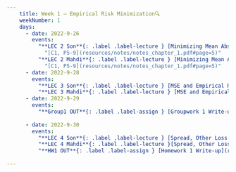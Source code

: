 ```yaml
---
    title: Week 1 – Empirical Risk Minimization🔍
    weekNumber: 1
    days:
      - date: 2022-9-26
        events:
          "**LEC 2 Son**{: .label .label-lecture } [Minimizing Mean Absolute Error](resources/lecture/lec02_son.pdf), [Annotated](resources/lecture/lec02_son_annotated.pdf)":
            "[C1, P5-9](resources/notes/notes_chapter_1.pdf#page=5)"
          "**LEC 2 Mahdi**{: .label .label-lecture } [Minimizing Mean Absolute Error](resources/lecture/lec02_mahdi.pdf), [Annotated](resources/lecture/lec02_mahdi_annotated.pdf)":
            "[C1, P5-9](resources/notes/notes_chapter_1.pdf#page=5)"
      - date: 2022-9-28
        events:
          "**LEC 3 Son**{: .label .label-lecture } [MSE and Empirical Risk Minimization](resources/lecture/lec03_son.pdf), [Annotated](resources/lecture/lec03_son_annotated.pdf)":
          "**LEC 3 Mahdi**{: .label .label-lecture } [MSE and Empirical Risk Minimization](resources/lecture/lec03_mahdi.pdf), [Annotated](resources/lecture/lec03_mahdi_annotated.pdf)":
      - date: 2022-9-29
        events:
          "**Group1 OUT**{: .label .label-assign } [Groupwork 1 Write-up](/resources/groupwork/gw1.pdf)":
      
      - date: 2022-9-30
        events:
          "**LEC 4 Son**{: .label .label-lecture } [Spread, Other Loss Functions, Gradient Descent](resources/lecture/lec04_son.pdf), [Annotated](resources/lecture/lec04_son_annotated.pdf)" :
          "**LEC 4 Mahdi**{: .label .label-lecture }[Spread, Other Loss Functions](resources/lecture/lec04_mahdi.pdf), [Annotated](resources/lecture/lec04_mahdi_annotated.pdf)" :
          "**HW1 OUT**{: .label .label-assign } [Homework 1 Write-up](resources/homework/hw1_corrected_v2.pdf)":
            
---
```

